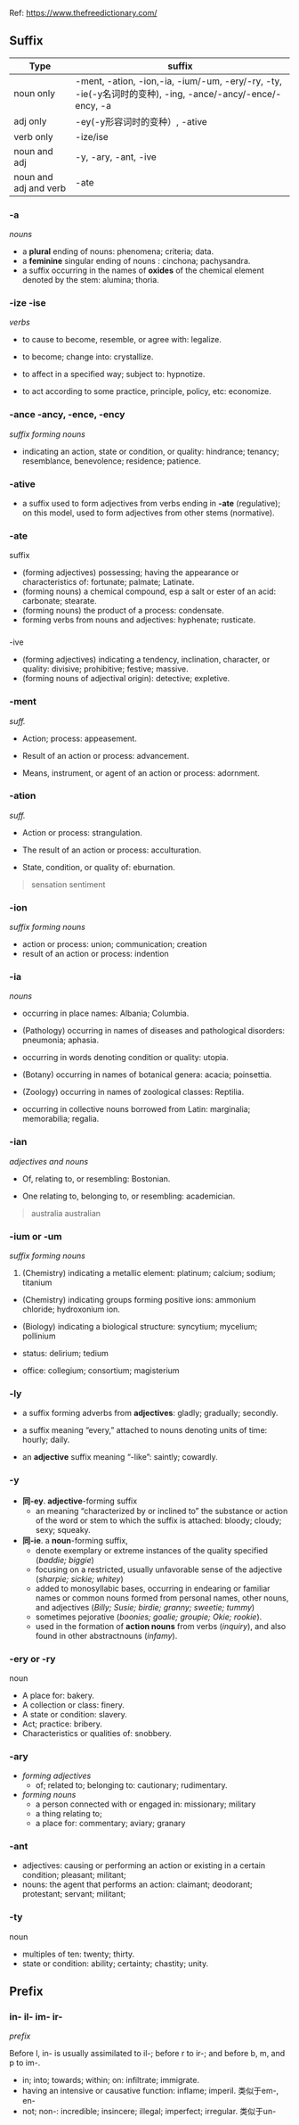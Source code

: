 

Ref: https://www.thefreedictionary.com/

## Suffix

|Type| suffix |
|--|--|
| noun only | -ment, -ation, -ion,-ia, -ium/-um, -ery/-ry, -ty, -ie(-y名词时的变种), -ing, -ance/-ancy/-ence/-ency, -a |
| adj only | -ey(-y形容词时的变种）, -ative |
| verb only | -ize/ise |
| noun and adj | -y, -ary, -ant, -ive |
| noun and adj and verb | -ate

### -a
_nouns_
- a **plural** ending of nouns: phenomena; criteria; data.
- a **feminine** singular ending of nouns : cinchona; pachysandra.
- a suffix occurring in the names of **oxides** of the chemical element denoted by the stem: alumina; thoria.

### -ize  -ise

_verbs_

- to  cause  to  become,  resemble,  or  agree  with:  legalize.

-  to  become;  change  into:  crystallize.

-  to  affect  in  a  specified  way;  subject  to:  hypnotize.

-  to  act  according  to  some  practice,  principle,  policy,  etc:  economize.

### -ance -ancy, -ence, -ency

_suffix  forming  nouns_
- indicating  an  action,  state  or  condition,  or  quality:  hindrance;  tenancy;  resemblance, benevolence; residence; patience.

### -ative
 - a suffix used to form adjectives from verbs ending in **-ate** (regulative); on this model, used to form adjectives from other stems (normative).
 
 ### -ate

suffix
- (forming adjectives) possessing; having the appearance or characteristics of: fortunate; palmate; Latinate.
- (forming nouns) a chemical compound, esp a salt or ester of an acid: carbonate; stearate.
- (forming nouns) the product of a process: condensate.
- forming verbs from nouns and adjectives: hyphenate; rusticate.
 
 ###
  -ive
 - (forming adjectives) indicating a tendency, inclination, character, or quality: divisive; prohibitive; festive; massive.
- (forming nouns of adjectival origin): detective; expletive.

### -ment

_suff._

- Action;  process:  appeasement.

- Result  of  an  action  or  process:  advancement.

- Means,  instrument,  or  agent  of  an  action  or  process:  adornment.


### -ation

_suff._


- Action  or  process:  strangulation.

- The  result  of  an  action  or  process:  acculturation.

- State,  condition,  or  quality  of:  eburnation.

> sensation 
> sentiment

### -ion

_suffix  forming  nouns_

- action or process: union; communication; creation
- result of an action or process: indention


### -ia

_nouns_

- occurring  in  place  names:  Albania;  Columbia.

- (Pathology)  occurring  in  names  of  diseases  and  pathological  disorders:  pneumonia;  aphasia.

- occurring  in  words  denoting  condition  or  quality:  utopia.

- (Botany)  occurring  in  names  of  botanical  genera:  acacia;  poinsettia.

- (Zoology)  occurring  in  names  of  zoological  classes:  Reptilia.

- occurring  in  collective  nouns  borrowed  from  Latin:  marginalia;  memorabilia;  regalia.

### -ian

_adjectives and nouns_

- Of,  relating  to,  or  resembling:  Bostonian.

- One  relating  to,  belonging  to,  or  resembling:  academician.

> australia
> australian


### -ium  or -um

_suffix  forming  nouns_

1. (Chemistry)  indicating  a  metallic  element:  platinum;  calcium; sodium; titanium

- (Chemistry)  indicating  groups  forming  positive  ions:  ammonium  chloride;  hydroxonium  ion.

- (Biology)  indicating  a  biological  structure:  syncytium; mycelium; pollinium

- status:  delirium; tedium

- office:  collegium; consortium; magisterium

### -ly

- a  suffix  forming  adverbs  from  **adjectives**:  gladly;  gradually;  secondly.

- a  suffix  meaning  “every,”  attached  to  nouns  denoting  units  of  time:  hourly;  daily.

- an  **adjective**  suffix  meaning  “-like”:  saintly;  cowardly.


### -y

-  **同-ey**. **adjective**-forming  suffix 
	- an  meaning  “characterized  by  or  inclined  to”  the  substance  or  action  of  the  word  or  stem  to which  the  suffix  is  attached:  bloody;  cloudy;  sexy;  squeaky. 
- **同-ie**. a  **noun**-forming  suffix,  
 	- denote  exemplary  or  extreme  instances  of  the  quality  specified  (_baddie;  biggie_)
	- focusing  on  a  restricted,  usually  unfavorable  sense  of  the  adjective  (_sharpie;  sickie;  whitey_)
	- added  to  monosyllabic  bases,  occurring  in  endearing  or  familiar  names  or  common  nouns formed  from  personal  names,  other  nouns,  and  adjectives  (_Billy;  Susie;  birdie;  granny;  sweetie;  tummy_)  
	- sometimes  pejorative  (_boonies;  goalie;  groupie;  Okie;  rookie_).  
	- used  in  the  formation  of  **action  nouns**  from  verbs  (_inquiry_),  and  also  found  in  other  abstractnouns  (_infamy_).

### -ery or  **-ry**

noun

- A  place  for:  bakery.
- A  collection  or  class:  finery.
- A  state  or  condition:  slavery.
- Act;  practice:  bribery.
- Characteristics  or  qualities  of:  snobbery.

### -ary
- _forming  adjectives_
	- of;  related  to;  belonging  to:  cautionary;  rudimentary.
- _forming  nouns_
	- a  person  connected  with  or  engaged  in:  missionary; military
	- a  thing  relating  to;  
	- a  place  for:  commentary;  aviary; granary

### -ant
 - adjectives: causing or performing an action or existing in a certain condition;  pleasant; militant;
 - nouns: the agent that performs an action:  claimant; deodorant; protestant; servant;  militant;

### -ty

noun

- multiples  of  ten:  twenty;  thirty.
- state  or condition:  ability;  certainty;  chastity;  unity.

## Prefix

### in- il- im- ir-

_prefix_

Before  l,  in-  is  usually  assimilated  to  il-;  before  r  to  ir-;  and  before  b,  m,  and  p  to  im-.

- in;  into;  towards;  within;  on:  infiltrate;  immigrate. 
- having  an  intensive  or  causative  function:  inflame;  imperil. 类似于em-, en-
- not;  non-:  incredible; insincere; illegal; imperfect; irregular. 类似于un-
<!--stackedit_data:
eyJoaXN0b3J5IjpbLTgxODI2MTQ5NSw2ODkwNTI0MDEsMTI1MD
c0NTg1NywxNDM3NTA2NTYxLC0xMTkxMTA1NTkyLC0xMTMxNjIy
NTk4LC0zNzc0NDg2MDQsLTg0NDEwNDM5MCwtMTA3OTI0MTk1Mi
wtNjE2OTMzMTg4LDg2MDE1NDgwNSwtMjAzNzMwMzc4MywtMTEw
MTExOTQwOF19
-->